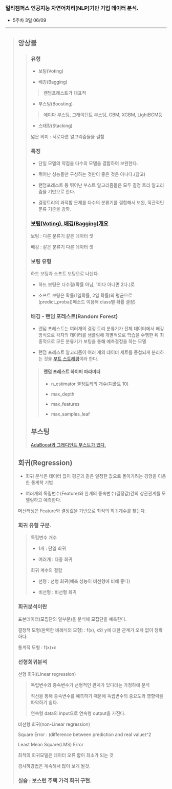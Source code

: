 ### 멀티캠퍼스 인공지능 자연어처리[NLP]기반 기업 데이터 분석.
- 5주차 3일 06/09
---
> ## 앙상블
>> ### 유형
>> - 보팅(Voting)
>> 
>> - 배깅(Bagging)
>>> 랜덤포레스트가 대표적
>> 
>> - 부스팅(Boosting)
>>> 에이다 부스팅, 그래이던트 부스팅, GBM, XGBM, LightBGM등
>> 
>> - 스태킹(Stacking)
>> 
>> 넓은 의미 : 서로다른 알고리즘들을 결함
>> 
>> ### 특징
>> - 단일 모델의 약점을 다수의 모델을 결합하여 보완한다.
>> 
>> - 뛰어난 성능들만 구성하는 것만이 좋은 것은 아니다.(참고)
>> 
>> - 랜덤포레스트 등 뛰어난 부스트 알고리즘들은 모두 결정 트리 알고리즘을 기반으로 한다.
>> 
>> - 결정트리의 과적함 문제를 다수의 분류기를 결합해서 보완, 직관적인 분류 기준을 강화.
>> 
>> ### [보팅(Voting), 배깅(Bagging)개요](https://velog.io/@kjpark4321/%ED%8C%8C%EC%9D%B4%EC%8D%AC-%EB%A8%B8%EC%8B%A0%EB%9F%AC%EB%8B%9D-%EC%99%84%EB%B2%BD%EA%B0%80%EC%9D%B4%EB%93%9C-%EB%B6%84%EB%A5%98-3)
>> 
>> 보팅 : 다른 분류기 같은 데이터 셋
>>
>> 배깅 : 같은 분류기 다른 데이터 셋
>>
>> ### 보팅 유형
>> 하드 보팅과 소프트 보팅으로 나뉜다.
>> - 하드 보팅은 다수결(확률 아님, 1이다 아니면 2다.)로
>> 
>> - 소프트 보팅은 확률(1일확률, 2일 확률)의 평균으로 (predict_proba()메소드 이용해 class별 확률 결정)
>>
>> ### 배깅 - 랜덤 포레스트(Random Forest)
>> - 랜덤 포레스트는 여러개의 결정 트리 분류기가 전체 데이터에서 배깅 방식으로 각자의 데이터를 샘플링해 개별적으로 학습을 수행한 뒤 최종적으로 모든 분류기가 보팅을 통해 예측결정을 하는 모델
>> 
>> - 랜덤 포레스트 알고리즘이 여러 개의 데이터 세트를 중첩되게 분리하는 것을 [부트 스트래핑](https://nittaku.tistory.com/389)이라 한다.
>> 
>>> #### 랜덤 포레스트 하이퍼 파라미터
>>> - n_estimator 결정트리의 개수(디폴트 10)
>>> 
>>> - max_depth
>>> 
>>> - max_features
>>> 
>>> - max_samples_leaf
>>
>> ## 부스팅
>> [AdaBoost와 그래디언트 부스트가 있다.](https://velog.io/@kjpark4321/%ED%8C%8C%EC%9D%B4%EC%8D%AC-%EB%A8%B8%EC%8B%A0%EB%9F%AC%EB%8B%9D-%EC%99%84%EB%B2%BD%EA%B0%80%EC%9D%B4%EB%93%9C-%EB%B6%84%EB%A5%98-3)
>
> ## 회귀(Regression)
> - 회귀 분석은 데이터 값이 평균과 같은 일정한 값으로 돌아가려는 경향을 이용한 통계학 기법
>
> - 여러개의 독립변수(Feature)와 한개의 종속변수(결정값)간의 상관관계를 모델링하고 예측한다.
> 
> 머신러닝은 Feature와 결정값을 기반으로 최적의 회귀계수를 찾는다.
>
> ### 회귀 유형 구분.
>> 독립변수 개수
>> - 1개 : 단일 회귀
>> 
>> - 여러개 : 다중 회귀
>>
>> 회귀 계수의 결합
>> - 선형 : 선형 회귀(예측 성능이 비선형에 비해 좋다)
>> 
>> - 비선형 : 비선형 회귀
>> 
> ### 회귀분석이란
> 표본데이터(모집단의 일부분)을 분석해 모집단을 예측한다.
> 
> 결정적 모형(완벽한 비례식의 모형) : f(x),  x와 y에 대한 관계가 오차 없이 정확하다.
> 
> 통계적 모형 : f(x)+ε
>
> ### 선형회귀분석
> 선형 회귀(Linear regression)
> 
>> 독립변수와 종속변수가 선형적인 관계가 있다라는 가정하에 분석
>> 
>> 직선을 통해 종속변수를 예측하기 때문에 독립변수의 중요도와 영향력을 파악하기 쉽다.
>> 
>> 연속형 data의 input으로 연속형 output을 가진다.
> 
> 비선형 회귀(non-Linear regression)
>
> Square Error : (difference between prediction and real value)^2
>
> Least Mean Square(LMS) Error
>
> 최적의 회귀모델은 데이터 오류 합이 최소가 되는 것
> 
> 경사하강법은 계속해서 많이 보게 될것.
> 
> ### 실습 : 보스턴 주택 가격 회귀 구현.
